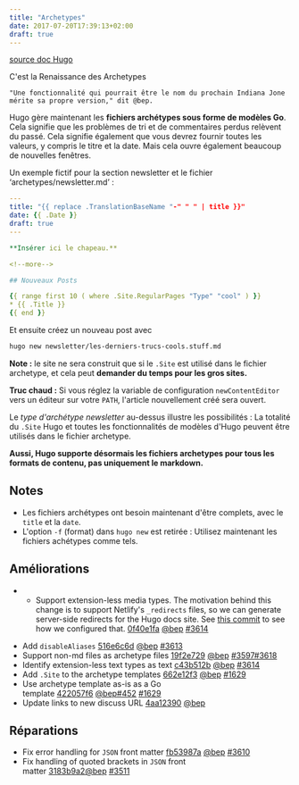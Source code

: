 ```yaml
---
title: "Archetypes"
date: 2017-07-20T17:39:13+02:00
draft: true
---
```


[source doc Hugo](https://gohugo.io/news/0-24/)

C'est la Renaissance des Archetypes 

    "Une fonctionnalité qui pourrait être le nom du prochain Indiana Jone mérite sa propre version," dit @bep.

Hugo gère maintenant les **fichiers archétypes sous forme de modèles Go**. Cela signifie que les problèmes de tri et de commentaires perdus relèvent du passé. Cela signifie également que vous devrez fournir toutes les valeurs, y compris le titre et la date. Mais cela ouvre également beaucoup de nouvelles fenêtres.

Un exemple fictif pour la section newsletter et le fichier ‘archetypes/newsletter.md’ :

```yaml
---
title: "{{ replace .TranslationBaseName "-" " " | title }}"
date: {{ .Date }}
draft: true
---

**Insérer ici le chapeau.**

<!--more-->

## Nouveaux Posts 

{{ range first 10 ( where .Site.RegularPages "Type" "cool" ) }}
* {{ .Title }}
{{ end }}
```

Et ensuite créez un nouveau post avec 

```bash
hugo new newsletter/les-derniers-trucs-cools.stuff.md
```

**Note :** le site ne sera construit que si le `.Site` est utilisé dans le fichier archetype, et cela peut **demander du temps pour les gros sites.**

**Truc chaud :** Si vous réglez la variable de configuration `newContentEditor` vers un éditeur sur votre `PATH`, l'article nouvellement créé sera ouvert.

Le *type d'archétype newsletter* au-dessus illustre les possibilités : La totalité du `.Site` Hugo et toutes les fonctionnalités de modèles d'Hugo peuvent être utilisés dans le fichier archetype.

**Aussi, Hugo supporte désormais les fichiers archetypes pour tous les formats de contenu, pas uniquement le markdown.**

## Notes

- Les fichiers archétypes ont besoin maintenant d'être complets, avec le `title` et la `date`.
- L'option `-f` (format) dans `hugo new` est retirée : Utilisez maintenant les fichiers achétypes comme tels.

## Améliorations 

-   * Support extension-less media types. The motivation behind this change is to support Netlify's `_redirects` files, so we can generate server-side redirects for the Hugo docs site. See [this commit](https://github.com/gohugoio/hugoDocs/commit/c1ab9894e8292e0a74c43bbca2263b1fb3840f9e) to see how we configured that. [0f40e1fa](https://github.com/gohugoio/hugo/commit/0f40e1fadfca2276f65adefa6d7d5d63aef9160a) [@bep](https://github.com/bep) [#3614](https://github.com/gohugoio/hugo/issues/3614)
  * Add `disableAliases` [516e6c6d](https://github.com/gohugoio/hugo/commit/516e6c6dc5733cdaf985317d58eedbc6ec0ef2f7) [@bep](https://github.com/bep) [#3613](https://github.com/gohugoio/hugo/issues/3613)
  * Support non-md files as archetype files [19f2e729](https://github.com/gohugoio/hugo/commit/19f2e729135af700c5d4aa06e7b3540e6d4847fd) [@bep](https://github.com/bep) [#3597](https://github.com/gohugoio/hugo/issues/3597)[#3618](https://github.com/gohugoio/hugo/issues/3618)
  * Identify extension-less text types as text [c43b512b](https://github.com/gohugoio/hugo/commit/c43b512b4700f76ac77f12d632bb030c3a241393) [@bep](https://github.com/bep) [#3614](https://github.com/gohugoio/hugo/issues/3614)
  * Add `.Site` to the archetype templates [662e12f3](https://github.com/gohugoio/hugo/commit/662e12f348a638a6fcc92a416ee7f7c2a7ef8792) [@bep](https://github.com/bep) [#1629](https://github.com/gohugoio/hugo/issues/1629)
  * Use archetype template as-is as a Go template [422057f6](https://github.com/gohugoio/hugo/commit/422057f60709696bbbd1c38c9ead2bf114d47e31) [@bep](https://github.com/bep)[#452](https://github.com/gohugoio/hugo/issues/452) [#1629](https://github.com/gohugoio/hugo/issues/1629)
  * Update links to new discuss URL [4aa12390](https://github.com/gohugoio/hugo/commit/4aa1239070bb9d4324d3582f3e809b702a59d3ac) [@bep](https://github.com/bep)
  

## Réparations 

  * Fix error handling for `JSON` front matter [fb53987a](https://github.com/gohugoio/hugo/commit/fb53987a4ff2acb9da8dec6ec7b11924d37352ce) [@bep](https://github.com/bep) [#3610](https://github.com/gohugoio/hugo/issues/3610)
  * Fix handling of quoted brackets in `JSON` front matter [3183b9a2](https://github.com/gohugoio/hugo/commit/3183b9a29d8adac962fbc73f79b04542f4c4c55d)[@bep](https://github.com/bep) [#3511](https://github.com/gohugoio/hugo/issues/3511)

  


